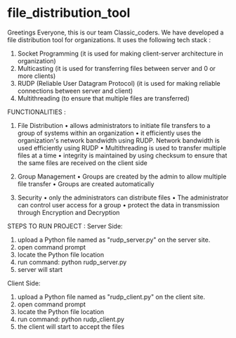 # file_distribution_tool

Greetings Everyone, this is our team Classic_coders. We have developed a file distribution tool for organizations. 
It uses the following tech stack : 
1. Socket Programming (it is used for making client-server architecture in organization)
2. Multicasting (it is used for transferring files between server and 0 or more clients)
3. RUDP (Reliable User Datagram Protocol) (it is used for making reliable connections between server and client)
4. Multithreading (to ensure that multiple files are transferred)

FUNCTIONALITIES : 
1. File Distribution 
  • allows administrators to initiate file transfers to a group of systems within an organization 
  • it efficiently uses the organization's network bandwidth using RUDP. Network bandwidth is used efficiently using RUDP
  • Multithreading is used to transfer multiple files at a time 
  • integrity is maintained by using checksum to ensure that the same files are received on the client side 

2. Group Management 
  • Groups are created by the admin to allow multiple file transfer
  • Groups are created automatically 

3. Security 
  • only the administrators can distribute files
  • The administrator can control user access for a group
  • protect the data in transmission through Encryption and Decryption

STEPS TO RUN PROJECT : 
Server Side: 
  1. upload a Python file named as "rudp_server.py" on the server site.
  2. open command prompt
  3. locate the Python file location
  4. run command: python rudp_server.py
  5. server will start

Client Side: 
  1. upload a Python file named as "rudp_client.py" on the client site.
  2. open command prompt
  3. locate the Python file location
  4. run command: python rudp_client.py
  5. the client will start to accept the files 
